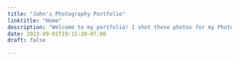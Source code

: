 ```yaml
---
title: "John's Photography Portfolio"
linktitle: "Home"
description: "Welcome to my portfolio! I shot these photos for my Photography 1 class during the 2023-2024 school year."
date: 2023-09-01T19:15:28-07:00
draft: false

---
```


